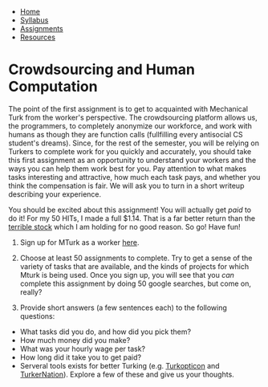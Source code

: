 <ul id="ProjectSubmenu">
    <li><a class="home" href="index.html" title="Home">Home</a></li>
    <li><a class="syllabus" href="syllabus.html" title="Syllabus">Syllabus</a></li>
    <li><a class="assignments" href="assignments.html" title="Assignments">Assignments</a></li>
    <li><a class="resources" href="resources.html" title="Resources">Resources</a></li>
</ul>

<link rel="stylesheet" type="text/css" href="stylesheet.css" />

# Crowdsourcing and Human Computation

The point of the first assignment is to get to acquainted with Mechanical Turk from the worker's perspective. The crowdsourcing platform allows us, the programmers, to completely anonymize our workforce, and work with humans as though they are function calls (fullfilling every antisocial CS student's dreams). Since, for the rest of the semester, you will be relying on Turkers to complete work for you quickly and accurately, you should take this first assignment as an opportunity to understand your workers and the ways you can help them work best for you. Pay attention to what makes tasks interesting and attractive, how much each task pays, and whether you think the compensation is fair. We will ask you to turn in a short writeup describing your experience.

You should be excited about this assignment! You will actually get *paid* to do it! For my 50 HITs, I made a full $1.14. That is a far better return than the [terrible stock](https://www.google.com/finance?q=vaso&ei=oBMMUqixB47q0QH-owE) which I am holding for no good reason. So go! Have fun!

1. Sign up for MTurk as a worker [here](https://www.mturk.com/mturk/welcome).

2. Choose at least 50 assignments to complete. Try to get a sense of the variety of tasks that are available, and the kinds of projects for which Mturk is being used. Once you sign up, you will see that you *can* complete this assignment by doing 50 google searches, but come on, really? 

3. Provide short answers (a few sentences each) to the following questions:

<ul>
<li>What tasks did you do, and how did you pick them?
<li>How much money did you make?
<li>What was your hourly wage per task?
<li>How long did it take you to get paid?
<li>Serveral tools exists for better Turking (e.g. <a href="http://turkopticon.differenceengines.com/">Turkopticon</a> and <a href="http://turkernation.com/">TurkerNation</a>). Explore a few of these and give us your thoughts.  
</ul>







